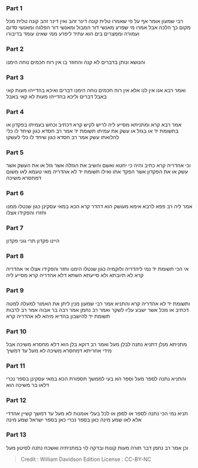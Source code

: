 
### Part 1
רבי שמעון אומר אף על פי שאמרו טלית קונה דינר זהב ואין דינר זהב קונה טלית מכל מקום כך הלכה אבל אמרו מי שפרע מאנשי דור המבול ומאנשי דור הפלגה ומאנשי סדום ועמורה וממצרים בים הוא עתיד ליפרע ממי שאינו עומד בדיבורו

### Part 2
והנושא ונותן בדברים לא קנה והחוזר בו אין רוח חכמים נוחה הימנו

### Part 3
ואמר רבא אנו אין לנו אלא אין רוח חכמים נוחה הימנו דברים ואיכא בהדייהו מעות קאי באבל דברים וליכא בהדייהו מעות לא קאי באבל

### Part 4
אמר רבא קרא ומתניתא מסייע ליה לריש לקיש קרא דכתיב וכחש בעמיתו בפקדון או בתשומת יד או בגזל או עשק את עמיתו תשומת יד אמר רב חסדא כגון שיחד לו כלי להלואתו עשק אמר רב חסדא כגון שיחד לו כלי לעשקו

### Part 5
וכי אהדריה קרא כתיב והיה כי יחטא ואשם והשיב את הגזלה אשר גזל או את העשק אשר עשק או את הפקדון אשר הפקד אתו ואילו תשומת יד לא אהדריה מאי טעמא לאו משום דמחסרא משיכה

### Part 6
אמר ליה רב פפא לרבא אימא מעושק הוא דהדר קרא הכא במאי עסקינן כגון שנטלו ממנו וחזרו והפקידו אצלו

### Part 7
היינו פקדון תרי גוני פקדון

### Part 8
אי הכי תשומת יד נמי ליהדריה ולוקמיה כגון שנטלו הימנו וחזר והפקידו אצלו אי אהדריה קרא לא תיובתא ולא סייעתא השתא דלא אהדריה קרא מסייע ליה

### Part 9
ותשומת יד לא אהדריה קרא והתניא אמר רבי שמעון מנין ליתן את האמור למעלה למטה דכתיב או מכל אשר ישבע עליו לשקר ואמר רב נחמן אמר רבה בר אבוה אמר רב לרבות תשומת יד להישבון בהדיא מיהא לא אהדריה קרא

### Part 10
מתניתא מנלן דתניא נתנה לבלן מעל ואמר רב דוקא בלן הוא דלא מחסרא משיכה אבל מידי אחריתא דמחסרא משיכה לא מעל עד דמשיך

### Part 11
והתניא נתנה לספר מעל וספר הא בעי לממשך תספורת הכא במאי עסקינן בספר נכרי דלאו בר משיכה הוא

### Part 12
תניא נמי הכי נתנה לספר או לספן או לכל בעלי אומנות לא מעל עד דמשך קשיין אהדדי אלא לאו שמע מינה כאן בספר נכרי כאן בספר ישראל שמע מינה

### Part 13
וכן אמר רב נחמן דבר תורה מעות קונות ובדקה לוי במתניתיה ואשכח נתנה לסיטון מעל

>Credit : William Davidson Edition
>License : CC-BY-NC